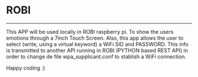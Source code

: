 # ROBI

---

This APP will be used locally in ROBI raspberry pi. To show the users emotions through a 7inch Touch Screen.
Also, this app allows the user to select (write, using a virtual keyword) a WiFi SID and PASSWORD. This info is transmitted
to another API running in ROBI (PYTHON based REST API) in order to change de file wpa_supplicant.conf to stablish a WiFi connection.

Happy coding :)
